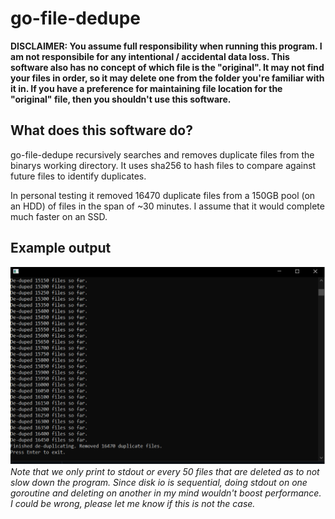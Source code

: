# go-file-dedupe

**DISCLAIMER:
You assume full responsibility when running this program. I am not responsibile for any intentional / accidental data loss.
This software also has no concept of which file is the "original". It may not find your files in order, so it may delete one from the folder you're familiar with it in. If you have a preference for maintaining file location for the "original" file, then you shouldn't use this software.**

## What does this software do?
go-file-dedupe recursively searches and removes duplicate files from the binarys working directory. It uses sha256 to hash files to compare against future files to identify duplicates. 

In personal testing it removed 16470 duplicate files from a 150GB pool (on an HDD) of files in the span of ~30 minutes. I assume that it would complete much faster on an SSD.

## Example output
![dedupe cli output](dedupe-dialog.png)
_Note that we only print to stdout or every 50 files that are deleted as to not slow down the program. Since disk io is sequential, doing stdout on one goroutine and deleting on another in my mind wouldn't boost performance. I could be wrong, please let me know if this is not the case._
